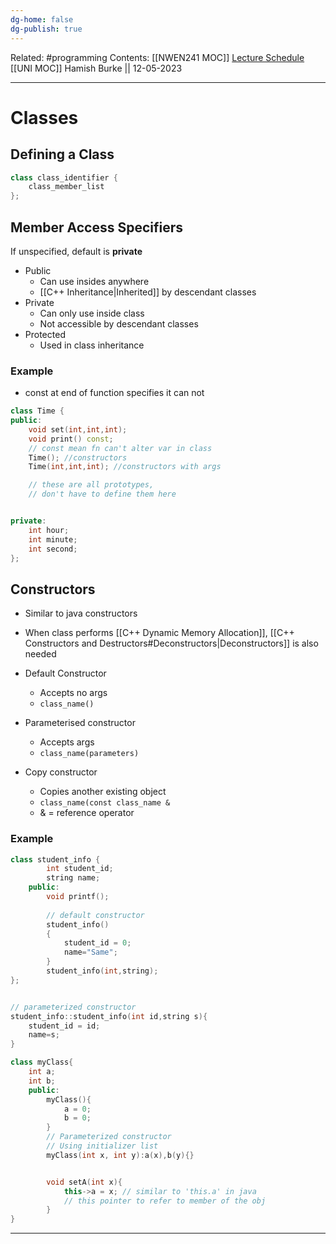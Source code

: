 ```yaml
---
dg-home: false
dg-publish: true
---
```

Related: #programming 
Contents: [[NWEN241 MOC]]
[Lecture Schedule](https://ecs.wgtn.ac.nz/Courses/NWEN241_2023T1/LectureSchedule)
[[UNI MOC]]
Hamish Burke || 12-05-2023
***

# Classes

## Defining a Class

```C++
class class_identifier {
	class_member_list
};
```

## Member Access Specifiers

If unspecified, default is **private**

- Public
	- Can use insides anywhere
	- [[C++ Inheritance\|Inherited]] by descendant classes
- Private
	- Can only use inside class
	- Not accessible by descendant classes
- Protected
	- Used in class inheritance

### Example

- const at end of function specifies it can not 

```C++
class Time {
public:
	void set(int,int,int);
	void print() const; 
	// const mean fn can't alter var in class
	Time(); //constructors
	Time(int,int,int); //constructors with args

	// these are all prototypes, 
	// don't have to define them here


private:
	int hour;
	int minute;
	int second;
};
```

## Constructors

- Similar to java constructors
- When class performs [[C++ Dynamic Memory Allocation]], [[C++ Constructors and Destructors#Deconstructors\|Deconstructors]] is also needed

- Default Constructor
	- Accepts no args
	- `class_name()`
- Parameterised constructor
	- Accepts args
	- `class_name(parameters)`
- Copy constructor
	- Copies another existing object
	- `class_name(const class_name &`
	- & = reference operator

### Example

```C++
class student_info {
		int student_id;
		string name;
	public:
		void printf();
	
		// default constructor
		student_info()
		{
			student_id = 0;
			name="Same";
		}
		student_info(int,string);
};


// parameterized constructor
student_info::student_info(int id,string s){
	student_id = id;
	name=s;
}
```

```C++
class myClass{
	int a;
	int b;
	public:
		myClass(){
			a = 0;
			b = 0;
		}
		// Parameterized constructor
		// Using initializer list
		myClass(int x, int y):a(x),b(y){}


		void setA(int x){
			this->a = x; // similar to 'this.a' in java
			// this pointer to refer to member of the obj
		}
}
```

***




